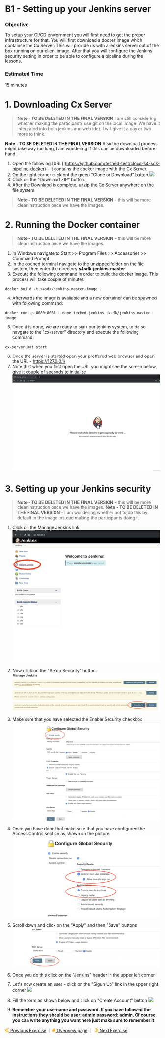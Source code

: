 # B1 - Setting up your Jenkins server
### Objective
To setup your CI/CD enviornment you will first need to get the proper infrastructure for that. You will first download a docker image which containse the Cx Server. This will provide us with a jenkins server out of the box running on our client image. After that you will configure the Jenkins security setting in order to be able to configure a pipeline during the lessons.

### Estimated Time
15 minutes

# 1. Downloading Cx Server

> **Note - TO BE DELETED IN THE FINAL VERSION** I am still considering whether making the participants use git on the local image (We have it integrated into both jenkins and web ide). I will give it a day or two more to think.

 **Note - TO BE DELETED IN THE FINAL VERSION** Also the download process might take way too long, I am wondering if this can be downloaded before hand.

1. Open the following [URL]|(https://github.com/teched-test/cloud-s4-sdk-pipeline-docker) - it contains the docker image with the Cx Server.
2. On the right corner click ont the green "Clone or Download" button.![](../images/download_cx_server.png)
3. Click on the "Downlaod ZIP" button.
4. After the Downlaod is complete, unzip the Cx Server anywhere on the file system 
> **Note - TO BE DELETED IN THE FINAL VERSION** - this will be more clear instruction once we have the images.

# 2. Running the Docker container
> **Note - TO BE DELETED IN THE FINAL VERSION** - this will be more clear instruction once we have the images.

1. In Windows navigate to Start >> Program Files >> Accessories >> Command Prompt
2. In the opened terminal navigate to the unzipped folder on the file system, then enter the directory **s4sdk-jenkins-master**
3. Execute the following command in order to build the docker image. This process will take couple of minutes
``` 
docker build -t s4sdk/jenkins-master-image .
```
4. Afterwards the image is available and a new container can be spawned with following command:
``` 
docker run -p 8080:8080 --name teched-jenkins s4sdk/jenkins-master-image
```
5. Once this done, we are ready to start our jenkins system, to do so navgate to the "cx-server" directory and execute the following command:
``` 
cx-server.bat start
```
6. Once the server is started open your preffered web browser and open the URL - https://127.0.0.1/
7. Note that when you first open the URL you might see the screen below, give it couple of seconds to initialize
![](../../images/jenkins_ready.png)

# 3. Setting up your Jenkins security

> **Note - TO BE DELETED IN THE FINAL VERSION** - this will be more clear instruction once we have the images.
> **Note - TO BE DELETED IN THE FINAL VERSION** - I am wondering whether not to do this by default in the image instead making the participants doing it.

1. Click on the Manage Jenkins link
![](../../images/manage_jenkins.png) 

2. Now click on the "Setup Security" button.
![](../../images/setup_security.png)

3. Make sure that you have selected the Enable Security checkbox
![](../../images/enable_security.png)

4. Once you have done that make sure that you have configured the Access Control section as shown on the picture
![](../../images/access_control.png)

5. Scroll down and click on the "Apply" and then "Save" buttons
![](../../images/apply.png)

6. Once you do this click on the "Jenkins" header in the upper left corner
7. Let's now create an user - click on the "Sigun Up" link in the upper right corner
![](../images/signup.png)

8. Fill the form as shown below and click on "Create Account" button
![](../images/create_account.png)

9. **Remember your username and password. If you have followed the instructions they should be user: admin password: admin. Of course you can write anything you want here just make sure to remember it**

[![](../../images/nav-previous.png) Previous Exercise](../A2/README.md) ｜[![](../../images/nav-home.png) Overview page](../README.md) ｜ [![](../../images/nav-next.png) Next Exercise](../B2/README.md)